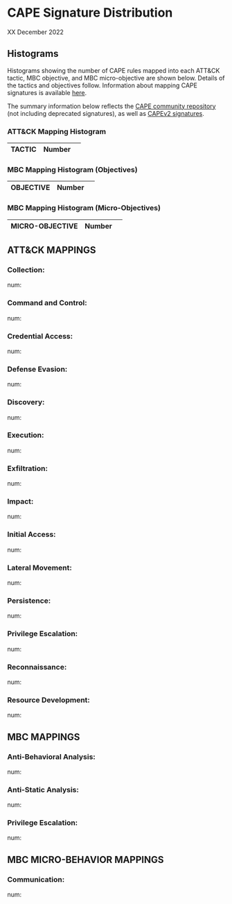# CAPE Signature Distribution #
XX December 2022

## Histograms ##
Histograms showing the number of CAPE rules mapped into each ATT&CK tactic, MBC objective, and MBC micro-objective are shown below. Details of the tactics and objectives follow. Information about mapping CAPE signatures is available [here](https://github.com/kevoreilly/CAPEv2/blob/master/docs/book/src/customization/signatures.rst).

The summary information below reflects the [CAPE community repository](https://github.com/kevoreilly/community/tree/master/modules/signatures) (not including deprecated signatures), as well as [CAPEv2 signatures](https://github.com/kevoreilly/CAPEv2/blob/master/modules/signatures/CAPE.py).

### ATT&CK Mapping Histogram ###

| **TACTIC** | **Number**  |  |
|-----|-----|-----|



### MBC Mapping Histogram (Objectives) ###

| **OBJECTIVE** | **Number** |  |
|-----|-----|-----|


### MBC Mapping Histogram (Micro-Objectives) ###

| **MICRO-OBJECTIVE** | **Number**  |  |
|-----|-----|-----|



## ATT&CK MAPPINGS ##

### Collection: ###
  num: 

  
### Command and Control: ###
  num: 
  
  
### Credential Access: ###
  num: 

  
### Defense Evasion: ###
  num: 

  
### Discovery: ###
  num: 
   
  
### Execution: ###
  num: 
  
  
### Exfiltration: ###
  num: 
  
  
### Impact: ###
  num: 
   
  
### Initial Access: ###
  num: 
  
  
### Lateral Movement: ###
  num: 
  
  
### Persistence: ###
  num: 
   
  
### Privilege Escalation: ###
  num: 
   
  
### Reconnaissance: ###
  num: 
  
  
### Resource Development: ###
  num: 
  

## MBC MAPPINGS ##

### Anti-Behavioral Analysis: ###
  num: 
   
  
### Anti-Static Analysis: ###
  num: 
   

### Privilege Escalation: ###
  num: 


## MBC MICRO-BEHAVIOR MAPPINGS ##

### Communication: ###
  num: 

